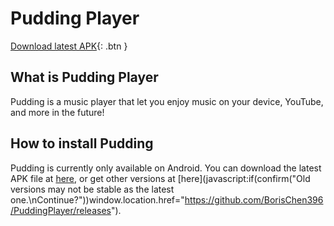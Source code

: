 # Pudding Player

[Download latest APK][get-latest-apk]{: .btn }

## What is Pudding Player

Pudding is a music player that let you enjoy music on your device, YouTube, and more in the future!

## How to install Pudding

Pudding is currently only available on Android.  You can download the latest APK file at [here][get-latest-apk], or get other versions at [here](javascript:if(confirm("Old versions may not be stable as the latest one.\nContinue?"))window.location.href="https://github.com/BorisChen396/PuddingPlayer/releases").

<script>function getLatestApk(){fetch("https://api.github.com/repos/BorisChen396/PuddingPlayer/releases").then(function(res){alert(JSON.stringify(res.json()))});}</script>

[get-latest-apk]: javascript:getLatestApk()
